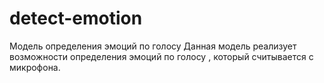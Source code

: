 # detect-emotion
Модель определения эмоций по голосу 
Данная модель реализует  возможности определения эмоций по голосу , который считывается с  микрофона.
